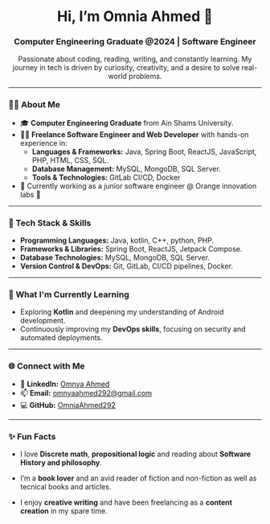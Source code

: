 <h1 align="center">Hi, I’m Omnia Ahmed 👋</h1>

<h3 align="center">Computer Engineering Graduate @2024 | Software Engineer</h3>

<p align="center"> Passionate about coding, reading, writing, and constantly learning. My journey in tech is driven by curiosity, creativity, and a desire to solve real-world problems. </p>

---

### 🧑‍💻 About Me

- 🎓 **Computer Engineering Graduate** from Ain Shams University.
- 👨‍💻 **Freelance Software Engineer and Web Developer** with hands-on experience in:
  - **Languages & Frameworks:** Java, Spring Boot, ReactJS, JavaScript, PHP, HTML, CSS, SQL.
  - **Database Management:** MySQL, MongoDB, SQL Server.
  - **Tools & Technologies:** GitLab CI/CD, Docker
- 🚀 Currently working as a junior software engineer @ Orange innovation labs 🍊
 
---

### 🔧 Tech Stack & Skills

- **Programming Languages:** Java, kotlin, C++, python, PHP.
- **Frameworks & Libraries:** Spring Boot, ReactJS, Jetpack Compose.
- **Database Technologies:** MySQL, MongoDB, SQL Server.
- **Version Control & DevOps:** Git, GitLab, CI/CD pipelines, Docker.

---
### 🎯 What I'm Currently Learning

- Exploring **Kotlin** and deepening my understanding of Android development.
- Continuously improving my **DevOps skills**, focusing on security and automated deployments.

---

### 🌐 Connect with Me

- 💼 **LinkedIn:** [Omnya Ahmed](https://www.linkedin.com/in/omnya-ahmed-92747b1a4/)
- 📫 **Email:** omnyaahmed292@gmail.com
- 💻 **GitHub:** [OmniaAhmed292](https://github.com/OmniaAhmed292)
<!--- 📝 **Portfolio Website:** _Coming Soon_ -->
---

### ✨ Fun Facts
- I love **Discrete math**, **propositional logic** and reading about **Software History and philosophy**.

- I’m a **book lover** and an avid reader of fiction and non-fiction as well as tecnical books and articles.
- I enjoy **creative writing** and have been freelancing as a **content creation** in my spare time.

